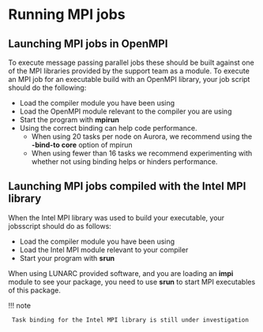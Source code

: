 # Running MPI jobs

## Launching MPI jobs in OpenMPI

To execute message passing parallel jobs these should be built against one of the MPI libraries provided by the support team as a module. To execute an MPI job for an executable build with an OpenMPI library, your job script should do the following:

 * Load the compiler module you have been using
 * Load the OpenMPI module relevant to the compiler you are using
 * Start the program with **mpirun**
 * Using the correct binding can help code performance. 
     *   When using 20 tasks per node on Aurora, we recommend using the **-bind-to core** option of mpirun 
     *   When using fewer than 16 tasks we recommend experimenting with whether not using binding helps or hinders performance.

## Launching MPI jobs compiled with the Intel MPI library

When the Intel MPI library was used to build your executable, your jobsscript should do as follows:

 * Load the compiler module you have been using
 * Load the Intel MPI module relevant to your compiler
 * Start your program with **srun**

When using LUNARC provided software, and you are loading an
**impi** module to see your package, you need to use **srun** to start MPI
executables of this package.

!!! note
     
     Task binding for the Intel MPI library is still under investigation